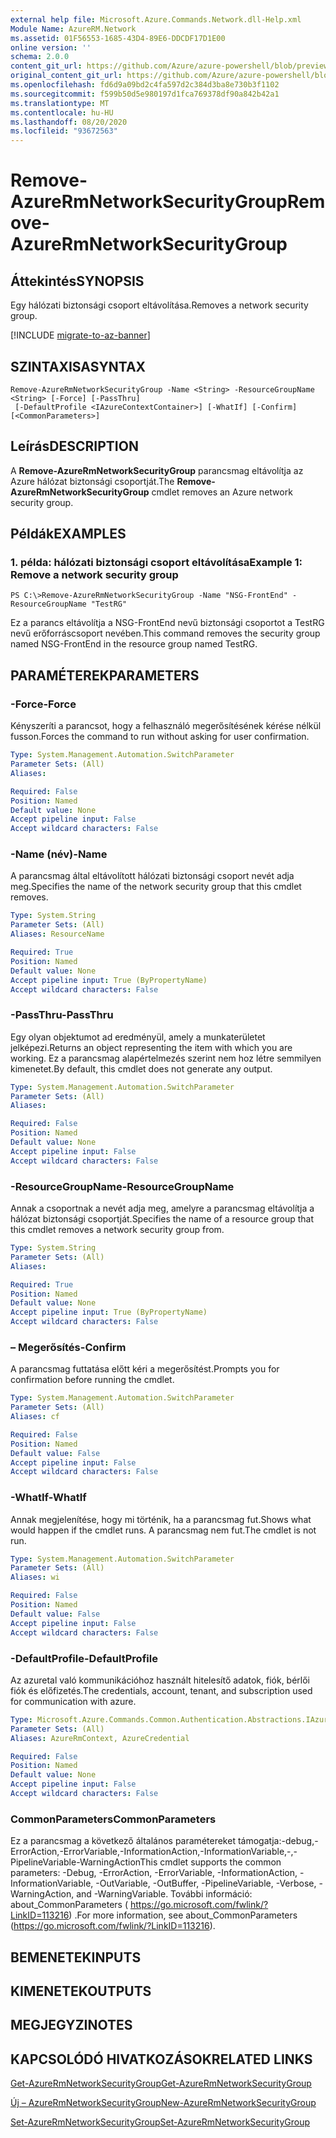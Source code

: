 ```yaml
---
external help file: Microsoft.Azure.Commands.Network.dll-Help.xml
Module Name: AzureRM.Network
ms.assetid: 01F56553-1685-43D4-89E6-DDCDF17D1E00
online version: ''
schema: 2.0.0
content_git_url: https://github.com/Azure/azure-powershell/blob/preview/src/ResourceManager/Network/Commands.Network/help/Remove-AzureRmNetworkSecurityGroup.md
original_content_git_url: https://github.com/Azure/azure-powershell/blob/preview/src/ResourceManager/Network/Commands.Network/help/Remove-AzureRmNetworkSecurityGroup.md
ms.openlocfilehash: fd6d9a09bd2c4fa597d2c384d3ba8e730b3f1102
ms.sourcegitcommit: f599b50d5e980197d1fca769378df90a842b42a1
ms.translationtype: MT
ms.contentlocale: hu-HU
ms.lasthandoff: 08/20/2020
ms.locfileid: "93672563"
---
```

# <span data-ttu-id="0da85-101">Remove-AzureRmNetworkSecurityGroup</span><span class="sxs-lookup"><span data-stu-id="0da85-101">Remove-AzureRmNetworkSecurityGroup</span></span>

## <span data-ttu-id="0da85-102">Áttekintés</span><span class="sxs-lookup"><span data-stu-id="0da85-102">SYNOPSIS</span></span>
<span data-ttu-id="0da85-103">Egy hálózati biztonsági csoport eltávolítása.</span><span class="sxs-lookup"><span data-stu-id="0da85-103">Removes a network security group.</span></span>

[!INCLUDE [migrate-to-az-banner](../../includes/migrate-to-az-banner.md)]

## <span data-ttu-id="0da85-104">SZINTAXISA</span><span class="sxs-lookup"><span data-stu-id="0da85-104">SYNTAX</span></span>

```
Remove-AzureRmNetworkSecurityGroup -Name <String> -ResourceGroupName <String> [-Force] [-PassThru]
 [-DefaultProfile <IAzureContextContainer>] [-WhatIf] [-Confirm] [<CommonParameters>]
```

## <span data-ttu-id="0da85-105">Leírás</span><span class="sxs-lookup"><span data-stu-id="0da85-105">DESCRIPTION</span></span>
<span data-ttu-id="0da85-106">A **Remove-AzureRmNetworkSecurityGroup** parancsmag eltávolítja az Azure hálózat biztonsági csoportját.</span><span class="sxs-lookup"><span data-stu-id="0da85-106">The **Remove-AzureRmNetworkSecurityGroup** cmdlet removes an Azure network security group.</span></span>

## <span data-ttu-id="0da85-107">Példák</span><span class="sxs-lookup"><span data-stu-id="0da85-107">EXAMPLES</span></span>

### <span data-ttu-id="0da85-108">1. példa: hálózati biztonsági csoport eltávolítása</span><span class="sxs-lookup"><span data-stu-id="0da85-108">Example 1: Remove a network security group</span></span>
```
PS C:\>Remove-AzureRmNetworkSecurityGroup -Name "NSG-FrontEnd" -ResourceGroupName "TestRG"
```

<span data-ttu-id="0da85-109">Ez a parancs eltávolítja a NSG-FrontEnd nevű biztonsági csoportot a TestRG nevű erőforráscsoport nevében.</span><span class="sxs-lookup"><span data-stu-id="0da85-109">This command removes the security group named NSG-FrontEnd in the resource group named TestRG.</span></span>

## <span data-ttu-id="0da85-110">PARAMÉTEREK</span><span class="sxs-lookup"><span data-stu-id="0da85-110">PARAMETERS</span></span>

### <span data-ttu-id="0da85-111">-Force</span><span class="sxs-lookup"><span data-stu-id="0da85-111">-Force</span></span>
<span data-ttu-id="0da85-112">Kényszeríti a parancsot, hogy a felhasználó megerősítésének kérése nélkül fusson.</span><span class="sxs-lookup"><span data-stu-id="0da85-112">Forces the command to run without asking for user confirmation.</span></span>

```yaml
Type: System.Management.Automation.SwitchParameter
Parameter Sets: (All)
Aliases: 

Required: False
Position: Named
Default value: None
Accept pipeline input: False
Accept wildcard characters: False
```

### <span data-ttu-id="0da85-113">-Name (név)</span><span class="sxs-lookup"><span data-stu-id="0da85-113">-Name</span></span>
<span data-ttu-id="0da85-114">A parancsmag által eltávolított hálózati biztonsági csoport nevét adja meg.</span><span class="sxs-lookup"><span data-stu-id="0da85-114">Specifies the name of the network security group that this cmdlet removes.</span></span>

```yaml
Type: System.String
Parameter Sets: (All)
Aliases: ResourceName

Required: True
Position: Named
Default value: None
Accept pipeline input: True (ByPropertyName)
Accept wildcard characters: False
```

### <span data-ttu-id="0da85-115">-PassThru</span><span class="sxs-lookup"><span data-stu-id="0da85-115">-PassThru</span></span>
<span data-ttu-id="0da85-116">Egy olyan objektumot ad eredményül, amely a munkaterületet jelképezi.</span><span class="sxs-lookup"><span data-stu-id="0da85-116">Returns an object representing the item with which you are working.</span></span>
<span data-ttu-id="0da85-117">Ez a parancsmag alapértelmezés szerint nem hoz létre semmilyen kimenetet.</span><span class="sxs-lookup"><span data-stu-id="0da85-117">By default, this cmdlet does not generate any output.</span></span>

```yaml
Type: System.Management.Automation.SwitchParameter
Parameter Sets: (All)
Aliases: 

Required: False
Position: Named
Default value: None
Accept pipeline input: False
Accept wildcard characters: False
```

### <span data-ttu-id="0da85-118">-ResourceGroupName</span><span class="sxs-lookup"><span data-stu-id="0da85-118">-ResourceGroupName</span></span>
<span data-ttu-id="0da85-119">Annak a csoportnak a nevét adja meg, amelyre a parancsmag eltávolítja a hálózat biztonsági csoportját.</span><span class="sxs-lookup"><span data-stu-id="0da85-119">Specifies the name of a resource group that this cmdlet removes a network security group from.</span></span>

```yaml
Type: System.String
Parameter Sets: (All)
Aliases: 

Required: True
Position: Named
Default value: None
Accept pipeline input: True (ByPropertyName)
Accept wildcard characters: False
```

### <span data-ttu-id="0da85-120">– Megerősítés</span><span class="sxs-lookup"><span data-stu-id="0da85-120">-Confirm</span></span>
<span data-ttu-id="0da85-121">A parancsmag futtatása előtt kéri a megerősítést.</span><span class="sxs-lookup"><span data-stu-id="0da85-121">Prompts you for confirmation before running the cmdlet.</span></span>

```yaml
Type: System.Management.Automation.SwitchParameter
Parameter Sets: (All)
Aliases: cf

Required: False
Position: Named
Default value: False
Accept pipeline input: False
Accept wildcard characters: False
```

### <span data-ttu-id="0da85-122">-WhatIf</span><span class="sxs-lookup"><span data-stu-id="0da85-122">-WhatIf</span></span>
<span data-ttu-id="0da85-123">Annak megjelenítése, hogy mi történik, ha a parancsmag fut.</span><span class="sxs-lookup"><span data-stu-id="0da85-123">Shows what would happen if the cmdlet runs.</span></span>
<span data-ttu-id="0da85-124">A parancsmag nem fut.</span><span class="sxs-lookup"><span data-stu-id="0da85-124">The cmdlet is not run.</span></span>

```yaml
Type: System.Management.Automation.SwitchParameter
Parameter Sets: (All)
Aliases: wi

Required: False
Position: Named
Default value: False
Accept pipeline input: False
Accept wildcard characters: False
```

### <span data-ttu-id="0da85-125">-DefaultProfile</span><span class="sxs-lookup"><span data-stu-id="0da85-125">-DefaultProfile</span></span>
<span data-ttu-id="0da85-126">Az azuretal való kommunikációhoz használt hitelesítő adatok, fiók, bérlői fiók és előfizetés.</span><span class="sxs-lookup"><span data-stu-id="0da85-126">The credentials, account, tenant, and subscription used for communication with azure.</span></span>

```yaml
Type: Microsoft.Azure.Commands.Common.Authentication.Abstractions.IAzureContextContainer
Parameter Sets: (All)
Aliases: AzureRmContext, AzureCredential

Required: False
Position: Named
Default value: None
Accept pipeline input: False
Accept wildcard characters: False
```

### <span data-ttu-id="0da85-127">CommonParameters</span><span class="sxs-lookup"><span data-stu-id="0da85-127">CommonParameters</span></span>
<span data-ttu-id="0da85-128">Ez a parancsmag a következő általános paramétereket támogatja:-debug,-ErrorAction,-ErrorVariable,-InformationAction,-InformationVariable,-,-PipelineVariable-WarningAction</span><span class="sxs-lookup"><span data-stu-id="0da85-128">This cmdlet supports the common parameters: -Debug, -ErrorAction, -ErrorVariable, -InformationAction, -InformationVariable, -OutVariable, -OutBuffer, -PipelineVariable, -Verbose, -WarningAction, and -WarningVariable.</span></span> <span data-ttu-id="0da85-129">További információ: about_CommonParameters ( https://go.microsoft.com/fwlink/?LinkID=113216) .</span><span class="sxs-lookup"><span data-stu-id="0da85-129">For more information, see about_CommonParameters (https://go.microsoft.com/fwlink/?LinkID=113216).</span></span>

## <span data-ttu-id="0da85-130">BEMENETEK</span><span class="sxs-lookup"><span data-stu-id="0da85-130">INPUTS</span></span>

## <span data-ttu-id="0da85-131">KIMENETEK</span><span class="sxs-lookup"><span data-stu-id="0da85-131">OUTPUTS</span></span>

## <span data-ttu-id="0da85-132">MEGJEGYZI</span><span class="sxs-lookup"><span data-stu-id="0da85-132">NOTES</span></span>

## <span data-ttu-id="0da85-133">KAPCSOLÓDÓ HIVATKOZÁSOK</span><span class="sxs-lookup"><span data-stu-id="0da85-133">RELATED LINKS</span></span>

[<span data-ttu-id="0da85-134">Get-AzureRmNetworkSecurityGroup</span><span class="sxs-lookup"><span data-stu-id="0da85-134">Get-AzureRmNetworkSecurityGroup</span></span>](./Get-AzureRmNetworkSecurityGroup.md)

[<span data-ttu-id="0da85-135">Új – AzureRmNetworkSecurityGroup</span><span class="sxs-lookup"><span data-stu-id="0da85-135">New-AzureRmNetworkSecurityGroup</span></span>](./New-AzureRmNetworkSecurityGroup.md)

[<span data-ttu-id="0da85-136">Set-AzureRmNetworkSecurityGroup</span><span class="sxs-lookup"><span data-stu-id="0da85-136">Set-AzureRmNetworkSecurityGroup</span></span>](./Set-AzureRmNetworkSecurityGroup.md)


